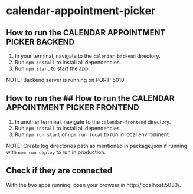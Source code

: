 # calendar-appointment-picker

## How to run the CALENDAR APPOINTMENT PICKER BACKEND
1. In your terminal, navigate to the `calendar-backend` directory.
2. Run `npm install` to install all dependencies.
3. Run `npm start` to start the app.

NOTE: Backend server is running on PORT: 5010

## How to run the ## How to run the CALENDAR APPOINTMENT PICKER FRONTEND
1. In another terminal, navigate to the `calendar-frontend` directory.
2. Run `npm install` to install all dependencies.
3. Run `npm run start` or `npm run local` to run in local environment. 

NOTE: Create log directories path as mentioned in package.json if running with `npm run deploy` to run in production.


## Check if they are connected
With the two apps running, open your browser in http://localhost:5030/.



